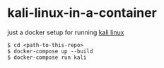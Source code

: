 # kali-linux-in-a-container
just a docker setup for running [kali linux][1]

```
$ cd <path-to-this-repo>
$ docker-compose up --build
$ docker-compose run kali
```

[1]: https://www.kali.org

